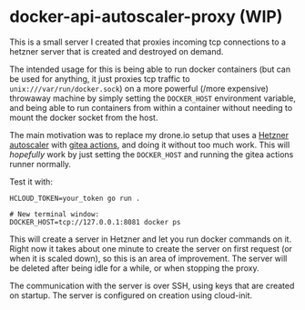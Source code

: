 # docker-api-autoscaler-proxy (WIP)

This is a small server I created that proxies incoming tcp connections to a hetzner server that is created and destroyed on demand.

The intended usage for this is being able to run docker containers (but can be used for anything, it just proxies tcp traffic to `unix:///var/run/docker.sock`) on a more powerful (/more expensive) throwaway machine by simply setting the `DOCKER_HOST` environment variable, and being able to run containers from within a container without needing to mount the docker socket from the host.

The main motivation was to replace my drone.io setup that uses a [Hetzner autoscaler](https://autoscale.drone.io/install/hetzner/) with [gitea actions](https://github.com/go-gitea/gitea/releases/tag/v1.19.0), and doing it without too much work. This will _hopefully_ work by just setting the `DOCKER_HOST` and running the gitea actions runner normally.

Test it with:

```
HCLOUD_TOKEN=your_token go run .

# New terminal window:
DOCKER_HOST=tcp://127.0.0.1:8081 docker ps
```

This will create a server in Hetzner and let you run docker commands on it. Right now it takes about one minute to create the server on first request (or when it is scaled down), so this is an area of improvement. The server will be deleted after being idle for a while, or when stopping the proxy.

The communication with the server is over SSH, using keys that are created on startup. The server is configured on creation using cloud-init.
